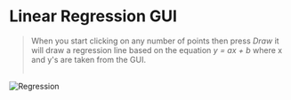 # Linear Regression GUI

> When you start clicking on any number of points then press _Draw_ it will draw a regression line
> based on the equation _y = ax + b_ where x and y's are taken from the GUI. <br /><br />

![Regression](https://github.com/gurkandyilmaz/python_projects/blob/master/plot_linear_regression/linear_regression.PNG)
